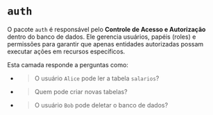 # `auth`

O pacote `auth` é responsável pelo **Controle de Acesso e Autorização** dentro do banco de dados. Ele gerencia usuários, papéis (roles) e permissões para garantir que apenas entidades autorizadas possam executar ações em recursos específicos.

Esta camada responde a perguntas como:

- > O usuário `Alice` pode ler a tabela `salarios`?
- > Quem pode criar novas tabelas?
- > O usuário `Bob` pode deletar o banco de dados?
